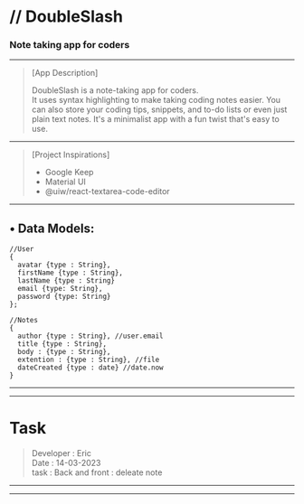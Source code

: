 # // DoubleSlash
### Note taking app for coders


---

> [App Description]
>
> DoubleSlash 
> is a note-taking app for coders.  
> It uses syntax highlighting to make taking coding notes easier. You can also store your coding tips, snippets, and to-do lists or even just plain text notes. 
> It's a minimalist app with a fun twist that's easy to use.  
---
> [Project Inspirations]
>
> - Google Keep
> - Material UI
> - @uiw/react-textarea-code-editor
---


## • Data Models:

```JS
//User  
{   
  avatar {type : String}, 
  firstName {type : String},
  lastName {type : String} 
  email {type: String},  
  password {type: String}  
};

//Notes  
{  
  author {type : String}, //user.email 
  title {type : String}, 
  body : {type : String}, 
  extention : {type : String}, //file
  dateCreated {type : date} //date.now 
}  
```


---
---

# Task
> Developer : Eric \
> Date      : 14-03-2023 \
> task      : Back and front : deleate note 

---
---